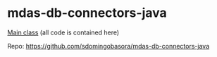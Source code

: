 # mdas-db-connectors-java

[Main class](https://github.com/sdomingobasora/mdas-db-connectors-java/blob/master/src/main/java/org/example/Main.java) (all code is contained here)

Repo: https://github.com/sdomingobasora/mdas-db-connectors-java
